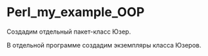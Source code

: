 # Perl_my_example_OOP

Создадим отдельный пакет-класс Юзер. 

В отдельной программе создадим экземпляры класса Юзеров. 
